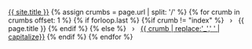 <a class="breadcrumb-item link-light text-decoration-none" href='{{ site.baseurl }}/'>{{ site.title }}</a>
{% assign crumbs = page.url | split: '/' %}
{% for crumb in crumbs offset: 1 %}
  {% if forloop.last %}
    {%if crumb != "index" %}
      <span>&nbsp;&nbsp;&rsaquo;&nbsp;&nbsp;</span>
        {{ page.title }}
    {% endif %}
  {% else %}
  <span>&nbsp;&nbsp;&rsaquo;&nbsp;&nbsp;</span>
    <a class="breadcrumb-item link-light text-decoration-none" href="{% assign crumb_limit = forloop.index | plus: 1 %}{{site.baseurl}}{% for crumb in crumbs limit: crumb_limit %}{{ crumb | append: '/' }}{% endfor %}">{{ crumb | replace:'_',' ' | capitalize}}</a>
  {% endif %}
{% endfor %}
